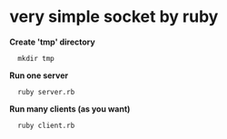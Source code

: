 # very simple socket by ruby

**Create  'tmp' directory**
```
  mkdir tmp
```


**Run one  server**
```
  ruby server.rb
```

**Run many clients (as you want)**
```
  ruby client.rb
```
